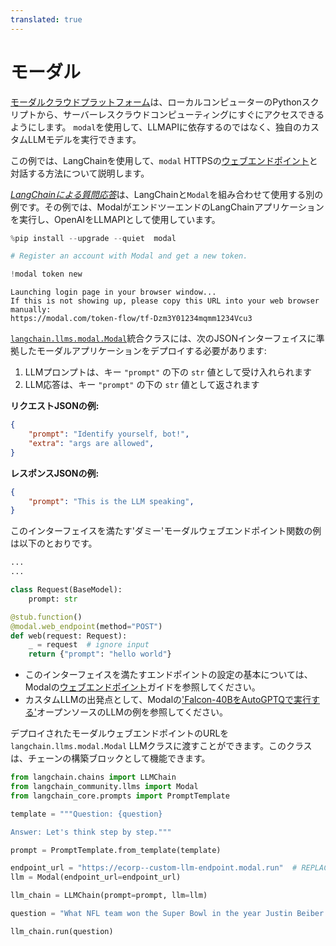 ```yaml
---
translated: true
---
```


# モーダル

[モーダルクラウドプラットフォーム](https://modal.com/docs/guide)は、ローカルコンピューターのPythonスクリプトから、サーバーレスクラウドコンピューティングにすぐにアクセスできるようにします。
`modal`を使用して、LLMAPIに依存するのではなく、独自のカスタムLLMモデルを実行できます。

この例では、LangChainを使用して、`modal` HTTPSの[ウェブエンドポイント](https://modal.com/docs/guide/webhooks)と対話する方法について説明します。

[_LangChainによる質問応答_](https://modal.com/docs/guide/ex/potus_speech_qanda)は、LangChainと`Modal`を組み合わせて使用する別の例です。その例では、ModalがエンドツーエンドのLangChainアプリケーションを実行し、OpenAIをLLMAPIとして使用しています。

```python
%pip install --upgrade --quiet  modal
```

```python
# Register an account with Modal and get a new token.

!modal token new
```

```output
Launching login page in your browser window...
If this is not showing up, please copy this URL into your web browser manually:
https://modal.com/token-flow/tf-Dzm3Y01234mqmm1234Vcu3
```

[`langchain.llms.modal.Modal`](https://github.com/langchain-ai/langchain/blame/master/langchain/llms/modal.py)統合クラスには、次のJSONインターフェイスに準拠したモーダルアプリケーションをデプロイする必要があります:

1. LLMプロンプトは、キー `"prompt"` の下の `str` 値として受け入れられます
2. LLM応答は、キー `"prompt"` の下の `str` 値として返されます

**リクエストJSONの例:**

```json
{
    "prompt": "Identify yourself, bot!",
    "extra": "args are allowed",
}
```

**レスポンスJSONの例:**

```json
{
    "prompt": "This is the LLM speaking",
}
```

このインターフェイスを満たす'ダミー'モーダルウェブエンドポイント関数の例は以下のとおりです。

```python
...
...

class Request(BaseModel):
    prompt: str

@stub.function()
@modal.web_endpoint(method="POST")
def web(request: Request):
    _ = request  # ignore input
    return {"prompt": "hello world"}
```

* このインターフェイスを満たすエンドポイントの設定の基本については、Modalの[ウェブエンドポイント](https://modal.com/docs/guide/webhooks#passing-arguments-to-web-endpoints)ガイドを参照してください。
* カスタムLLMの出発点として、Modalの['Falcon-40BをAutoGPTQで実行する'](https://modal.com/docs/guide/ex/falcon_gptq)オープンソースのLLMの例を参照してください。

デプロイされたモーダルウェブエンドポイントのURLを `langchain.llms.modal.Modal` LLMクラスに渡すことができます。このクラスは、チェーンの構築ブロックとして機能できます。

```python
from langchain.chains import LLMChain
from langchain_community.llms import Modal
from langchain_core.prompts import PromptTemplate
```

```python
template = """Question: {question}

Answer: Let's think step by step."""

prompt = PromptTemplate.from_template(template)
```

```python
endpoint_url = "https://ecorp--custom-llm-endpoint.modal.run"  # REPLACE ME with your deployed Modal web endpoint's URL
llm = Modal(endpoint_url=endpoint_url)
```

```python
llm_chain = LLMChain(prompt=prompt, llm=llm)
```

```python
question = "What NFL team won the Super Bowl in the year Justin Beiber was born?"

llm_chain.run(question)
```
